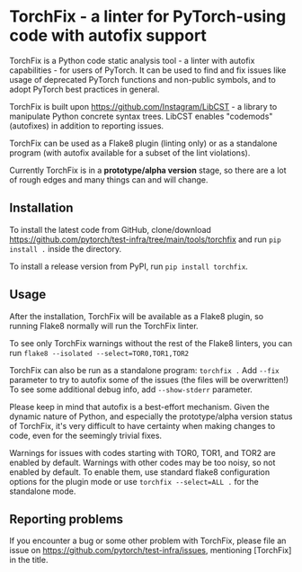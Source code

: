 # TorchFix - a linter for PyTorch-using code with autofix support

TorchFix is a Python code static analysis tool - a linter with autofix capabilities -
for users of PyTorch. It can be used to find and fix issues like usage of deprecated
PyTorch functions and non-public symbols, and to adopt PyTorch best practices in general.

TorchFix is built upon https://github.com/Instagram/LibCST - a library to manipulate
Python concrete syntax trees. LibCST enables "codemods" (autofixes) in addition to
reporting issues.

TorchFix can be used as a Flake8 plugin (linting only) or as a standalone
program (with autofix available for a subset of the lint violations).

Currently TorchFix is in a **prototype/alpha version** stage, so there are a lot of rough
edges and many things can and will change.

## Installation

To install the latest code from GitHub, clone/download
https://github.com/pytorch/test-infra/tree/main/tools/torchfix and run `pip install .`
inside the directory.

To install a release version from PyPI, run `pip install torchfix`.

## Usage

After the installation, TorchFix will be available as a Flake8 plugin, so running
Flake8 normally will run the TorchFix linter.

To see only TorchFix warnings without the rest of the Flake8 linters, you can run
`flake8 --isolated --select=TOR0,TOR1,TOR2`

TorchFix can also be run as a standalone program: `torchfix .`
Add `--fix` parameter to try to autofix some of the issues (the files will be overwritten!)
To see some additional debug info, add `--show-stderr` parameter.

Please keep in mind that autofix is a best-effort mechanism. Given the dynamic nature of Python,
and especially the prototype/alpha version status of TorchFix, it's very difficult to have
certainty when making changes to code, even for the seemingly trivial fixes.

Warnings for issues with codes starting with TOR0, TOR1, and TOR2 are enabled by default.
Warnings with other codes may be too noisy, so not enabled by default.
To enable them, use standard flake8 configuration options for the plugin mode or use
`torchfix --select=ALL .` for the standalone mode.


## Reporting problems

If you encounter a bug or some other problem with TorchFix, please file an issue on
https://github.com/pytorch/test-infra/issues, mentioning [TorchFix] in the title.
